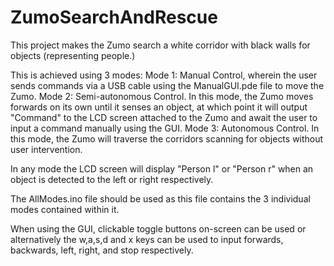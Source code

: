 # ZumoSearchAndRescue

This project makes the Zumo search a white corridor with black walls for objects (representing people.)

This is achieved using 3 modes:
Mode 1: Manual Control, wherein the user sends commands via a USB cable using the ManualGUI.pde file to move the Zumo.
Mode 2: Semi-autonomous Control. In this mode, the Zumo moves forwards on its own until it senses an object, at which point it will output "Command" to the LCD screen attached to the Zumo and await the user to input a command manually using the GUI.
Mode 3: Autonomous Control. In this mode, the Zumo will traverse the corridors scanning for objects without user intervention.

In any mode the LCD screen will display "Person l" or "Person r" when an object is detected to the left or right respectively.

The AllModes.ino file should be used as this file contains the 3 individual modes contained within it.

When using the GUI, clickable toggle buttons on-screen can be used or alternatively the w,a,s,d and x keys can be used to input forwards, backwards, left, right, and stop respectively.
